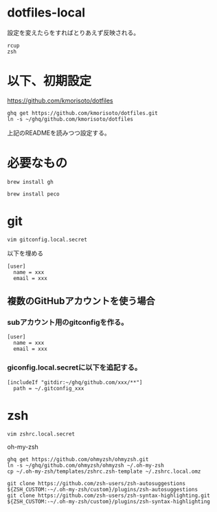 # dotfiles-local

設定を変えたらをすればとりあえず反映される。

```shell
rcup
zsh
```

# 以下、初期設定

https://github.com/kmorisoto/dotfiles

```shell
ghq get https://github.com/kmorisoto/dotfiles.git
ln -s ~/ghq/github.com/kmorisoto/dotfiles
```

上記のREADMEを読みつつ設定する。

# 必要なもの

```shell
brew install gh
```

```shell
brew install peco
```

# git

```shell
vim gitconfig.local.secret
```

以下を埋める

```shell
[user]
  name = xxx
  email = xxx
```

## 複数のGitHubアカウントを使う場合

### subアカウント用のgitconfigを作る。

```shell
[user]
  name = xxx
  email = xxx
```

### giconfig.local.secretに以下を追記する。

```
[includeIf "gitdir:~/ghq/github.com/xxx/**"]
  path = ~/.gitconfig_xxx
```

# zsh

```shell
vim zshrc.local.secret
```

oh-my-zsh

```shell
ghq get https://github.com/ohmyzsh/ohmyzsh.git
ln -s ~/ghq/github.com/ohmyzsh/ohmyzsh ~/.oh-my-zsh
cp ~/.oh-my-zsh/templates/zshrc.zsh-template ~/.zshrc.local.omz
```

```shell
git clone https://github.com/zsh-users/zsh-autosuggestions ${ZSH_CUSTOM:-~/.oh-my-zsh/custom}/plugins/zsh-autosuggestions
git clone https://github.com/zsh-users/zsh-syntax-highlighting.git ${ZSH_CUSTOM:-~/.oh-my-zsh/custom}/plugins/zsh-syntax-highlighting
```
